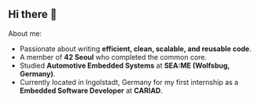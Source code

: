 ## Hi there 👋
About me:
- Passionate about writing **efficient, clean, scalable, and reusable code**.
- A member of **42 Seoul** who completed the common core.
- Studied **Automotive Embedded Systems** at **SEA:ME (Wolfsbug, Germany)**.
- Currently located in Ingolstadt, Germany for my first internship as a **Embedded Software Developer** at **CARIAD**.
